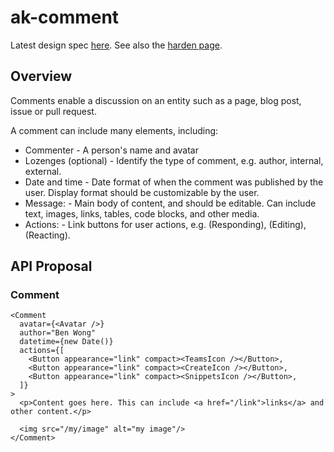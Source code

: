 # ak-comment

Latest design spec [here](https://extranet.atlassian.com/display/ADG/Comments+product).
See also the [harden page](https://extranet.atlassian.com/pages/viewpage.action?pageId=3064867141).

## Overview

Comments enable a discussion on an entity such as a page, blog post, issue or pull request.

A comment can include many elements, including:

* Commenter - A person's name and avatar
* Lozenges (optional) - Identify the type of comment, e.g. author, internal, external.
* Date and time - Date format of when the comment was published by the user. Display format should be customizable by the user.
* Message: - Main body of content, and should be editable. Can include text, images, links, tables, code blocks, and other media.
* Actions: - Link buttons for user actions, e.g. (Responding), (Editing), (Reacting).

## API Proposal

### Comment

```
<Comment
  avatar={<Avatar />}
  author="Ben Wong"
  datetime={new Date()}
  actions={[
    <Button appearance="link" compact><TeamsIcon /></Button>,
    <Button appearance="link" compact><CreateIcon /></Button>,
    <Button appearance="link" compact><SnippetsIcon /></Button>,
  ]}
>
  <p>Content goes here. This can include <a href="/link">links</a> and other content.</p>

  <img src="/my/image" alt="my image"/>
</Comment>
```
